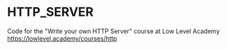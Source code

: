 # HTTP_SERVER
Code for the "Write your own HTTP Server" course at Low Level Academy https://lowlevel.academy/courses/http
